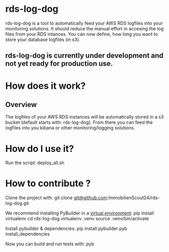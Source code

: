 rds-log-dog
===========

rds-log-dog is a tool to automatically feed your AWS RDS logfiles into your monitoring solutions.
It should reduce the manual effort in accesing the log files from your RDS intances.
You can now define, how long you want to store your database logfiles (in s3).


## rds-log-dog is currently under development and not yet ready for production use. ##

How does it work?
=================

Overview
--------

The logfiles of your AWS RDS instances will be automatically stored in a s3 bucket (default starts with: rds-log-dog).
From there you can feed the logfiles into you kibana or other monitoring/logging solutions.


How do I use it?
================

Run the script: deploy_all.sh

How to contribute ?
===================

Clone the project with: 
    git clone git@github.com:ImmobilienScout24/rds-log-dog.git

We recommend installing PyBuilder in a [virtual environment](https://virtualenv.pypa.io/en/stable/):
    pip install virtualenv
    cd rds-log-dog
    virtualenv .venv
    source .venv/bin/activate

Install pybuilder & dependencies:
    pip install pybuilder
    pyb install_dependencies

Now you can build and run tests with:
    pyb 

